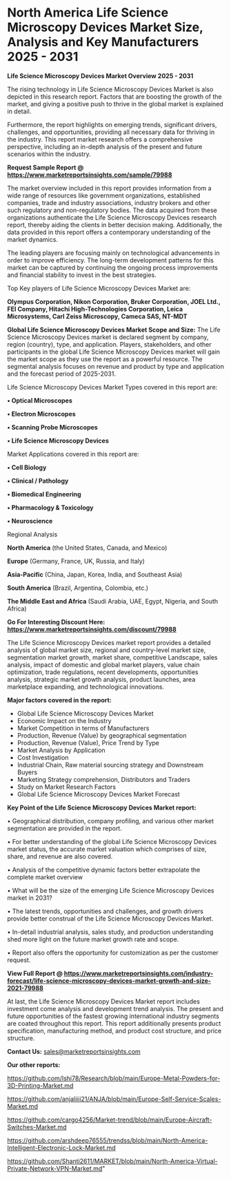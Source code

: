 # North America Life Science Microscopy Devices Market Size, Analysis and Key Manufacturers 2025 - 2031

<Strong> Life Science Microscopy Devices Market Overview 2025 - 2031</strong>

The rising technology in Life Science Microscopy Devices Market is also depicted in this research report. Factors that are boosting the growth of the market, and giving a positive push to thrive in the global market is explained in detail.

Furthermore, the report highlights on emerging trends, significant drivers, challenges, and opportunities, providing all necessary data for thriving in the industry. This report market research offers a comprehensive perspective, including an in-depth analysis of the present and future scenarios within the industry.

<strong>Request Sample Report @ <a href=https://www.marketreportsinsights.com/sample/79988>https://www.marketreportsinsights.com/sample/79988</a></strong>

The market overview included in this report provides information from a wide range of resources like government organizations, established companies, trade and industry associations, industry brokers and other such regulatory and non-regulatory bodies. The data acquired from these organizations authenticate the Life Science Microscopy Devices research report, thereby aiding the clients in better decision making. Additionally, the data provided in this report offers a contemporary understanding of the market dynamics.

The leading players are focusing mainly on technological advancements in order to improve efficiency. The long-term development patterns for this market can be captured by continuing the ongoing process improvements and financial stability to invest in the best strategies.

Top Key players of Life Science Microscopy Devices Market are:

<strong>Olympus Corporation, Nikon Corporation, Bruker Corporation, JOEL Ltd., FEI Company, Hitachi High-Technologies Corporation, Leica Microsystems, Carl Zeiss Microscopy, Cameca SAS, NT-MDT</strong>

<strong><b>Global Life Science Microscopy Devices Market Scope and Size:</b></strong>
The Life Science Microscopy Devices market is declared segment by company, region (country), type, and application. Players, stakeholders, and other participants in the global Life Science Microscopy Devices market will gain the market scope as they use the report as a powerful resource. The segmental analysis focuses on revenue and product by type and application and the forecast period of 2025-2031.

Life Science Microscopy Devices Market Types covered in this report are:

<strong>• Optical Microscopes

• Electron Microscopes

• Scanning Probe Microscopes

• Life Science Microscopy Devices</strong>

Market Applications covered in this report are:

<strong>• Cell Biology

• Clinical / Pathology

• Biomedical Engineering

• Pharmacology & Toxicology

• Neuroscience</strong> 

Regional Analysis

<strong>North America</strong> (the United States, Canada, and Mexico)

<strong>Europe</strong> (Germany, France, UK, Russia, and Italy)

<strong>Asia-Pacific</strong> (China, Japan, Korea, India, and Southeast Asia)

<strong>South America</strong> (Brazil, Argentina, Colombia, etc.)

<strong>The Middle East and Africa</strong> (Saudi Arabia, UAE, Egypt, Nigeria, and South Africa)

<strong>Go For Interesting Discount Here: <a href=https://www.marketreportsinsights.com/discount/79988>https://www.marketreportsinsights.com/discount/79988</a></strong>

The Life Science Microscopy Devices market report provides a detailed analysis of global market size, regional and country-level market size, segmentation market growth, market share, competitive Landscape, sales analysis, impact of domestic and global market players, value chain optimization, trade regulations, recent developments, opportunities analysis, strategic market growth analysis, product launches, area marketplace expanding, and technological innovations.

<strong><b>Major factors covered in the report:</b></strong>
<ul>
  <li>Global Life Science Microscopy Devices Market </li>
  <li>Economic Impact on the Industry</li>
  <li>Market Competition in terms of Manufacturers</li>
  <li>Production, Revenue (Value) by geographical segmentation</li>
  <li>Production, Revenue (Value), Price Trend by Type</li>
  <li>Market Analysis by Application</li>
  <li>Cost Investigation</li>
  <li>Industrial Chain, Raw material sourcing strategy and Downstream Buyers</li>
  <li>Marketing Strategy comprehension, Distributors and Traders</li>
  <li>Study on Market Research Factors</li>
  <li>Global Life Science Microscopy Devices Market Forecast</li>
</ul>

<strong><b>Key Point of the Life Science Microscopy Devices Market report:</b></strong>

• Geographical distribution, company profiling, and various other market segmentation are provided in the report.

• For better understanding of the global Life Science Microscopy Devices market status, the accurate market valuation which comprises of size, share, and revenue are also covered.

• Analysis of the competitive dynamic factors better extrapolate the complete market overview

• What will be the size of the emerging Life Science Microscopy Devices market in 2031?

• The latest trends, opportunities and challenges, and growth drivers provide better construal of the Life Science Microscopy Devices Market.

• In-detail industrial analysis, sales study, and production understanding shed more light on the future market growth rate and scope.

• Report also offers the opportunity for customization as per the customer request.

<strong><b>View Full Report @ <a href=https://www.marketreportsinsights.com/industry-forecast/life-science-microscopy-devices-market-growth-and-size-2021-79988>https://www.marketreportsinsights.com/industry-forecast/life-science-microscopy-devices-market-growth-and-size-2021-79988</a></b></strong>


At last, the Life Science Microscopy Devices Market report includes investment come analysis and development trend analysis. The present and future opportunities of the fastest growing international industry segments are coated throughout this report. This report additionally presents product specification, manufacturing method, and product cost structure, and price structure.

<strong>Contact Us:</strong>
sales@marketreportsinsights.com

<strong>Our other reports:</strong>

<a href=https://github.com/Ishi78/Research/blob/main/Europe-Metal-Powders-for-3D-Printing-Market.md>https://github.com/Ishi78/Research/blob/main/Europe-Metal-Powders-for-3D-Printing-Market.md</a>

<a href=https://github.com/anjaliiii21/ANJA/blob/main/Europe-Self-Service-Scales-Market.md>https://github.com/anjaliiii21/ANJA/blob/main/Europe-Self-Service-Scales-Market.md</a>

<a href=https://github.com/cargo4256/Market-trend/blob/main/Europe-Aircraft-Switches-Market.md>https://github.com/cargo4256/Market-trend/blob/main/Europe-Aircraft-Switches-Market.md</a>

<a href=https://github.com/arshdeep76555/trendss/blob/main/North-America-Intelligent-Electronic-Lock-Market.md>https://github.com/arshdeep76555/trendss/blob/main/North-America-Intelligent-Electronic-Lock-Market.md</a>

<a href=https://github.com/Shanti2611/MARKET/blob/main/North-America-Virtual-Private-Network-VPN-Market.md>https://github.com/Shanti2611/MARKET/blob/main/North-America-Virtual-Private-Network-VPN-Market.md</a>"
